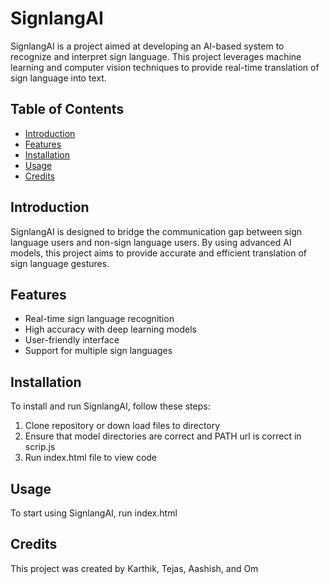# SignlangAI

SignlangAI is a project aimed at developing an AI-based system to recognize and interpret sign language. This project leverages machine learning and computer vision techniques to provide real-time translation of sign language into text.

## Table of Contents

- [Introduction](#introduction)
- [Features](#features)
- [Installation](#installation)
- [Usage](#usage)
- [Credits](#credits)
## Introduction

SignlangAI is designed to bridge the communication gap between sign language users and non-sign language users. By using advanced AI models, this project aims to provide accurate and efficient translation of sign language gestures.

## Features

- Real-time sign language recognition
- High accuracy with deep learning models
- User-friendly interface
- Support for multiple sign languages

## Installation

To install and run SignlangAI, follow these steps:

1. Clone repository or down load files to directory
2. Ensure that model directories are correct and PATH url is correct in scrip.js
3. Run index.html file to view code

## Usage

To start using SignlangAI, run index.html

## Credits

This project was created by Karthik, Tejas, Aashish, and Om
